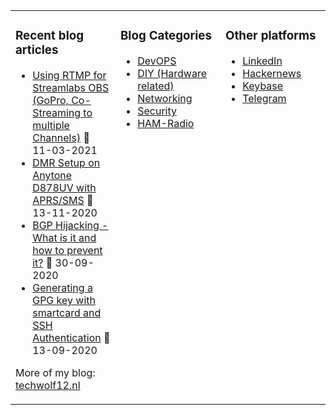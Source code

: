 <table><tr><td valign="top" width="33%">

### Recent blog articles
* [Using RTMP for Streamlabs OBS (GoPro, Co-Streaming to multiple Channels)](https://techwolf12.nl/blog/using-rtmp-streamlabs-obs-gopro-co-streaming-multiple-channels) 📅 11-03-2021
* [DMR Setup on Anytone D878UV with APRS/SMS](https://techwolf12.nl/blog/dmr-setup-anytone-d878uv-aprssms) 📅 13-11-2020
* [BGP Hijacking - What is it and how to prevent it?](https://techwolf12.nl/blog/bgp-hijacking-what-it-and-how-prevent-it) 📅 30-09-2020
* [Generating a GPG key with smartcard and SSH Authentication](https://techwolf12.nl/blog/generating-gpg-key-smartcard-and-ssh-authentication) 📅 13-09-2020

More of my blog: [techwolf12.nl](https://techwolf12.nl/blog)
</td><td valign="top" width="33%">

### Blog Categories
* [DevOPS](https://techwolf12.nl/tag/devops)
* [DIY (Hardware related)](https://techwolf12.nl/tag/diy)
* [Networking](https://techwolf12.nl/tag/networking)
* [Security](https://techwolf12.nl/tag/security)
* [HAM-Radio](https://techwolf12.nl/tag/ham-radio)

</td><td valign="top" width="33%">

### Other platforms
* [LinkedIn](https://www.linkedin.com/in/techwolf12)
* [Hackernews](https://news.ycombinator.com/user?id=techwolf12)
* [Keybase](https://keybase.io/techwolf12)
* [Telegram](https://t.me/techwolf12)
</td></tr></table>


